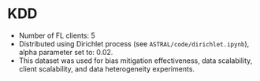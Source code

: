 # KDD
- Number of FL clients: 5
- Distributed using Dirichlet process (see ```ASTRAL/code/dirichlet.ipynb```), alpha parameter set to: 0.02.
- This dataset was used for bias mitigation effectiveness, data scalability, client scalability, and data heterogeneity experiments. 
